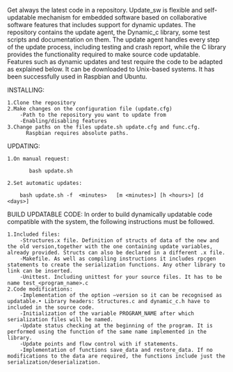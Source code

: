 Get always the latest code in a repository. Update_sw is flexible and self-updatable mechanism for embedded software based on collaborative software features that includes support for dynamic updates.
The repository contains the update agent, the Dynamic_c library, some test scripts and documentation on them.
The update agent handles every step of the update process, including testing and crash report, while the C library provides the functionality required to make source code updatable. Features such as dynamic updates and test require the code to be adapted as explained below.
It can be downloaded to Unix-based systems. It has been successfully used in Raspbian and Ubuntu.

INSTALLING:

	1.Clone the repository
	2.Make changes on the configuration file (update.cfg)
		-Path to the repository you want to update from
		-Enabling/disabling features
	3.Change paths on the files update.sh update.cfg and func.cfg.
    	  Raspbian requires absolute paths.
 

UPDATING:

	1.On manual request:
    
 	       bash update.sh

   	2.Set automatic updates:
	
		bash update.sh -f  <minutes>   [m <minutes>] [h <hours>] [d <days>] 

   
BUILD UPDATABLE CODE:
 In order to build dynamically updatable code compatible with the system, the following instructions must be followed.

	1.Included files:		
		-Structures.x file. Definition of structs of data of the new and the old version,together with the one containing update variables, already provided. Structs can also be declared in a different .x file.
		-Makefile. As well as compiling instructions it includes rpcgen statements to create the serialization functions. Any other library to link can be inserted.
		-Unittest. Including unittest for your source files. It has to be name test_<program_name>.c
	2.Code modifications:
		-Implementation of the option –version so it can be recognised as updatable.• Library headers: Structures.c and dynamic_c.h have to included in the source code.
		-Initialization of the variable PROGRAM_NAME after which serialization files will be named.
		-Update status checking at the beginning of the program. It is performed using the function of the same name implemented in the library.
		-Update points and flow control with if statements.
		-Implementation of functions save_data and restore_data. If no modifications to the data are required, the functions include just the serialization/deserialization.

